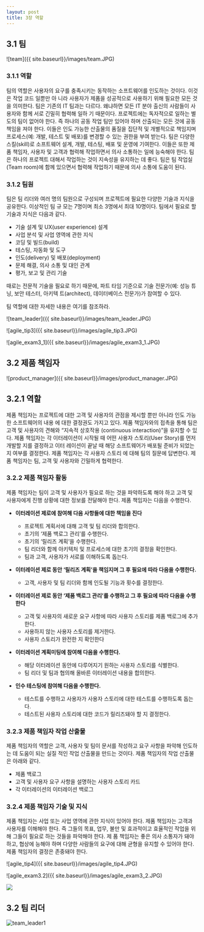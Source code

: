 ```yaml
---
layout: post
title: 3장 역할
---
```


## **3.1 팀**

![team]({{ site.baseurl}}/images/team.JPG)
  
### **3.1.1 역할**
<p>
팀의 역할은 사용자의 요구를 충족시키는 동작하는 소프트웨어를 인도하는 것이다. 이것은 작업 코드 일뿐만 아
니라 사용자가 제품을 성공적으로 사용하기 위해 필요한 모든 것을 의미한다.
팀은 기존의 IT 팀과는 다르다. 왜냐하면 모든 IT 분야 출신의 사람들이 사용자와 함께 서로 긴밀히 협력해 일하
기 때문이다. 프로젝트에는 독자적으로 일하는 별도의 팀이 없어야 한다. 즉 하나의 공동 작업 팀만 있어야 하며
산출되는 모든 것에 공동 책임을 져야 한다. 이들은 인도 가능한 산출물의 품질을 집단적 및 개별적으로 책임지며
프로세스(예: 개발, 테스트 및 배포)를 변경할 수 있는 권한을 부여 받는다.
팀은 다양한 스킬(skill)로 소프트웨어 설계, 개발, 테스팅, 배포 및 운영에 기여한다. 이들은 또한 제품 책임자,
사용자 및 고객과 협력해 작업하면서 의사 소통하는 일에 능숙해야 한다.
팀은 하나의 프로젝트 대해서 작업하는 것이 지속성을 유지하는 데 좋다. 팀은 팀 작업실(Team room)에 함께
있으면서 협력해 작업하기 때문에 의사 소통에 도움이 된다.
</p>  

### **3.1.2 팀원**
팀은 팀 리더와 여러 명의 팀원으로 구성되며 프로젝트에 필요한 다양한 기술과 지식을 공유한다. 이상적인 팀 규
모는 7명이며 최소 3명에서 최대 10명이다. 팀에서 필요로 할 기술과 지식은 다음과 같다.
  * 기술 설계 및 UX(user experience) 설계
  * 사업 분석 및 사업 영역에 관한 지식
  * 코딩 및 빌드(build)
  * 테스팅, 자동화 및 도구
  * 인도(delivery) 및 배포(deployment)
  * 문제 해결, 의사 소통 및 대인 관계
  * 평가, 보고 및 관리 기술
  
때로는 전문적 기술을 필요로 하기 때문에, 파트 타임 기준으로 기술 전문가(예: 성능 튜닝, 보안 테스터, 아키텍
트(architect), 데이터베이스 전문가)가 참여할 수 있다.
  
팀 역할에 대한 자세한 내용은 여기를 참조하라.
  
![team_leader]({{ site.baseurl}}/images/team_leader.JPG)  
  
![agile_tip3]({{ site.baseurl}}/images/agile_tip3.JPG)
  
![agile_exam3_1]({{ site.baseurl}}/images/agile_exam3_1.JPG)
  
## **3.2 제품 책임자**
  
![product_manager]({{ site.baseurl}}/images/product_manager.JPG)
  
## 3.2.1 역할
  
<p>제품 책임자는 프로젝트에 대한 고객 및 사용자의 관점을 제시할 뿐만 아니라 인도 가능한 소프트웨어의 내용
에 대한 결정권도 가지고 있다. 제품 책임자와의 접촉을 통해 팀은 고객 및 사용자의 견해와 “지속적 상호작용
(continuous interaction)”을 유지할 수 있다.
제품 책임자는 각 이터레이션이 시작될 때 어떤 사용자 스토리(User Story)를 먼저 개발할 지를 결정하고 이터
레이션이 끝날 때 해당 소프트웨어가 배포될 준비가 되었는지 여부를 결정한다. 제품 책임자는 각 사용자 스토리
에 대해 팀의 질문에 답변한다. 제품 책임자는 팀, 고객 및 사용자와 긴밀하게 협력한다.</p>

### 3.2.2 제품 책임자 활동

<p>제품 책임자는 팀이 고객 및 사용자가 필요로 하는 것을 파악하도록 해야 하고 고객 및 사용자에게 진행 상황에
대한 정보를 전달해야 한다. 제품 책임자는 다음을 수행한다.</p>

* **이터레이션 제로에 참여해 다음 사항들에 대한 책임을 진다**

  * 프로젝트 계획서에 대해 고객 및 팀 리더와 합의한다.
  * 초기의 ‘제품 백로그 관리’를 수행한다.
  * 초기의 ‘릴리즈 계획’을 수행한다.
  * 팀 리더와 함께 아키텍처 및 프로세스에 대한 초기의 결정을 확인한다.
  * 팀과 고객, 사용자가 서로를 이해하도록 돕는다.

* **이터레이션 제로 동안 ‘릴리즈 계획’을 책임지며 그 후 필요에 따라 다음을 수행한다.**
  * 고객, 사용자 및 팀 리더와 함께 인도될 기능과 횟수를 결정한다.

* **이터레이션 제로 동안 ‘제품 백로그 관리’를 수행하고 그 후 필요에 따라 다음을 수행한다**
  * 고객 및 사용자의 새로운 요구 사항에 따라 사용자 스토리를 제품 백로그에 추가한다.
  * 사용하지 않는 사용자 스토리를 제거한다.
  * 사용자 스토리가 완전한 지 확인한다

* **이터레이션 계획미팅에 참여해 다음을 수행한다.**
  * 해당 이터레이션 동안에 다루어지기 원하는 사용자 스토리를 식별한다.
  * 팀 리더 및 팀과 협의해 올바른 이터레이션 내용을 합의한다.

* **인수 테스팅에 참여해 다음을 수행한다.**
  * 테스트를 수행하고 사용자가 사용자 스토리에 대한 테스트를 수행하도록 돕는다.
  * 테스트된 사용자 스토리에 대한 코드가 릴리즈돼야 할 지 결정한다.

### 3.2.3 제품 책임자 작업 산출물
<p>제품 책임자의 역할은 고객, 사용자 및 팀이 문서를 작성하고 요구 사항을 파악해 인도하는 데 도움이 되는 실질
적인 작업 산출물을 만드는 것이다. 제품 책임자의 작업 산출물은 아래와 같다.</p>

  * 제품 백로그
  * 고객 및 사용자 요구 사항을 설명하는 사용자 스토리 카드
  * 각 이터레이션의 이터레이션 백로그

### 3.2.4 제품 책임자 기술 및 지식
<p>제품 책임자는 사업 또는 사업 영역에 관한 지식이 있어야 한다. 제품 책임자는 고객과 사용자를 이해해야 한다.
즉 그들의 목표, 업무, 불만 및 효과적이고 효율적인 작업을 위해 그들이 필요로 하는 것들을 파악해야 한다. 제
품 책임자는 좋은 의사 소통자가 돼야 하고, 협상에 능해야 하며 다양한 사람들의 요구에 대해 균형을 유지할 수
있어야 한다. 제품 책임자의 결정은 존중돼야 한다.</p>

![agile_tip4]({{ site.baseurl}}/images/agile_tip4.JPG)

![agile_exam3.2]({{ site.baseurl}}/images/agile_exam3_2.JPG)

![]({{site.baseurl}}/images/agile_exam3.3.JPG)

## 3.2 팀 리더

![team_leader1]({{site.baseurl}}/images/team_leader1.JPG)



